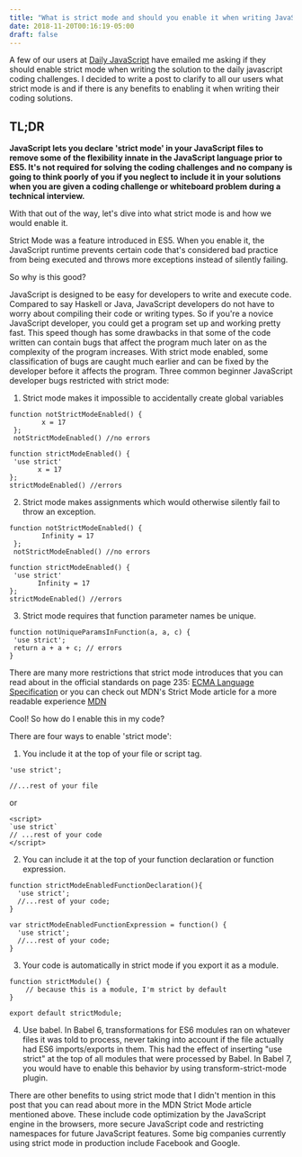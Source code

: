 ```yaml
---
title: "What is strict mode and should you enable it when writing JavaScript?"
date: 2018-11-20T00:16:19-05:00
draft: false
---
```


A few of our users at [Daily JavaScript](https://www.dailyjavascript.io) have emailed me asking if they should enable strict mode when writing the solution to the daily javascript coding challenges. I decided to write a post to clarify to all our users what strict mode is and if there is any benefits to enabling it when writing their coding solutions.

## TL;DR
**JavaScript lets you declare 'strict mode' in your JavaScript files to remove some of the flexibility innate in the JavaScript language prior to ES5. It's not required for solving the coding challenges and no company is going to think poorly of you if you neglect to include it in your solutions when you are given a coding challenge or whiteboard problem during a technical interview.**

With that out of the way, let's dive into what strict mode is and how we would enable it.

Strict Mode was a feature introduced in ES5.  When you enable it, the JavaScript runtime prevents certain code that's considered bad practice from being executed and throws more exceptions instead of silently failing.

So why is this good?

JavaScript is designed to be easy for developers to write and execute code.  Compared to say Haskell or Java, JavaScript developers do not have to worry about compiling their code or writing types.  So if you're a novice JavaScript developer, you could get a program set up and working pretty fast.  This speed though has some drawbacks in that some of the code written can contain bugs that affect the program much later on as the complexity of the program increases.  With strict mode enabled, some classification of bugs are caught much earlier and can be fixed by the developer before it affects the program.  Three common beginner JavaScript developer bugs restricted with strict mode:

1.  Strict mode makes it impossible to accidentally create global variables
```
function notStrictModeEnabled() {
		x = 17
 };
 notStrictModeEnabled() //no errors
 ```

 ```
function strictModeEnabled() {
  'use strict'
		x = 17
 };
 strictModeEnabled() //errors
 ```
2. Strict mode makes assignments which would otherwise silently fail to throw an exception.
```
function notStrictModeEnabled() {
		Infinity = 17
 };
 notStrictModeEnabled() //no errors
 ```

 ```
function strictModeEnabled() {
  'use strict'
		Infinity = 17
 };
 strictModeEnabled() //errors
 ```
3. Strict mode requires that function parameter names be unique.
 ```
 function notUniqueParamsInFunction(a, a, c) {
  'use strict';
  return a + a + c; // errors
}
 ```

There are many more restrictions that strict mode introduces that you can read about in the official standards on page 235: [ECMA Language Specification](http://www.ecma-international.org/publications/files/ECMA-ST/ECMA-262.pdf) or you can check out MDN's Strict Mode article for a more readable experience [MDN](https://developer.mozilla.org/en-US/docs/Web/JavaScript/Reference/Strict_mode)

Cool! So how do I enable this in my code?

There are four ways to enable 'strict mode':

1. You include it at the top of your file or script tag.
 ```
 'use strict';

 //...rest of your file
 ```
 or

 ```
 <script>
 `use strict`
 // ...rest of your code
 </script>
 ```

 2. You can include it at the top of your function declaration or function expression.
 ```
 function strictModeEnabledFunctionDeclaration(){
   'use strict';
   //...rest of your code;
 }

 var strictModeEnabledFunctionExpression = function() {
   'use strict';
   //...rest of your code;
 }
```
3. Your code is automatically in strict mode if you export it as a module.
```
function strictModule() {
    // because this is a module, I'm strict by default
}

export default strictModule;
```
4. Use babel.  In Babel 6, transformations for ES6 modules ran on whatever files it was told to process, never taking into account if the file actually had ES6 imports/exports in them.  This had the effect of inserting "use strict" at the top of all modules that were processed by Babel.  In Babel 7, you would have to enable this behavior by using transform-strict-mode plugin.

There are other benefits to using strict mode that I didn't mention in this post that you can read about more in the MDN Strict Mode article mentioned above.   These include code optimization by the JavaScript engine in the browsers, more secure JavaScript code and restricting namespaces for future JavaScript features.  Some big companies currently using strict mode in production include Facebook and Google.

